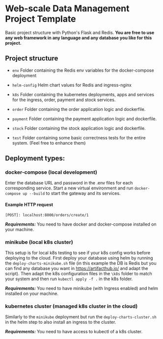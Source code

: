 # Web-scale Data Management Project Template

Basic project structure with Python's Flask and Redis.
**You are free to use any web framework in any language and any database you like for this project.**

## Project structure

- `env`
  Folder containing the Redis env variables for the docker-compose deployment
- `helm-config`
  Helm chart values for Redis and ingress-nginx
- `k8s`
  Folder containing the kubernetes deployments, apps and services for the ingress, order, payment and stock services.
- `order`
  Folder containing the order application logic and dockerfile.
- `payment`
  Folder containing the payment application logic and dockerfile.

- `stock`
  Folder containing the stock application logic and dockerfile.

- `test`
  Folder containing some basic correctness tests for the entire system. (Feel free to enhance them)

## Deployment types:

### docker-compose (local development)

Enter the database URL and password in the .env files for each corresponding service. Start a new virtual environment and run `docker-compose up --build` to start the gateway and its services.

#### Example HTTP request

`[POST]: localhost:8000/orders/create/1`

**_Requirements:_** You need to have docker and docker-compose installed on your machine.

### minikube (local k8s cluster)

This setup is for local k8s testing to see if your k8s config works before deploying to the cloud.
First deploy your database using helm by running the `deploy-charts-minikube.sh` file (in this example the DB is Redis
but you can find any database you want in https://artifacthub.io/ and adapt the script). Then adapt the k8s configuration files in the
`\k8s` folder to match your system and then run `kubectl apply -f .` in the k8s folder.

**_Requirements:_** You need to have minikube (with Ingress enabled) and helm installed on your machine.

### kubernetes cluster (managed k8s cluster in the cloud)

Similarly to the `minikube` deployment but run the `deploy-charts-cluster.sh` in the helm step to also install an ingress to the cluster.

**_Requirements:_** You need to have access to kubectl of a k8s cluster.
